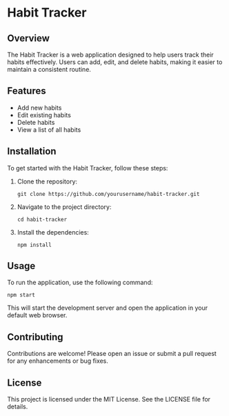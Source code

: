 # Habit Tracker

## Overview
The Habit Tracker is a web application designed to help users track their habits effectively. Users can add, edit, and delete habits, making it easier to maintain a consistent routine.

## Features
- Add new habits
- Edit existing habits
- Delete habits
- View a list of all habits

## Installation
To get started with the Habit Tracker, follow these steps:

1. Clone the repository:
   ```
   git clone https://github.com/yourusername/habit-tracker.git
   ```

2. Navigate to the project directory:
   ```
   cd habit-tracker
   ```

3. Install the dependencies:
   ```
   npm install
   ```

## Usage
To run the application, use the following command:
```
npm start
```
This will start the development server and open the application in your default web browser.

## Contributing
Contributions are welcome! Please open an issue or submit a pull request for any enhancements or bug fixes.

## License
This project is licensed under the MIT License. See the LICENSE file for details.
